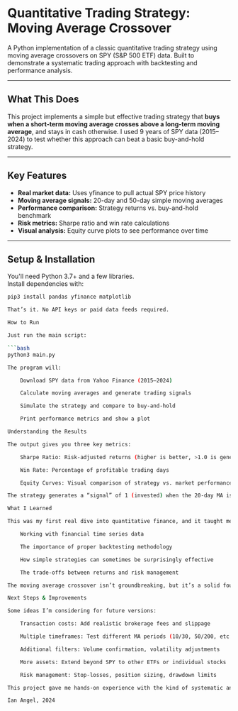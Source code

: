 # Quantitative Trading Strategy: Moving Average Crossover

A Python implementation of a classic quantitative trading strategy using moving average crossovers on SPY (S&P 500 ETF) data. Built to demonstrate a systematic trading approach with backtesting and performance analysis.

---

## What This Does

This project implements a simple but effective trading strategy that **buys when a short-term moving average crosses above a long-term moving average**, and stays in cash otherwise. I used 9 years of SPY data (2015–2024) to test whether this approach can beat a basic buy-and-hold strategy.

---

## Key Features

- **Real market data:** Uses yfinance to pull actual SPY price history
- **Moving average signals:** 20-day and 50-day simple moving averages
- **Performance comparison:** Strategy returns vs. buy-and-hold benchmark
- **Risk metrics:** Sharpe ratio and win rate calculations
- **Visual analysis:** Equity curve plots to see performance over time

---

## Setup & Installation

You'll need Python 3.7+ and a few libraries.  
Install dependencies with:

```bash
pip3 install pandas yfinance matplotlib

That’s it. No API keys or paid data feeds required.

How to Run

Just run the main script:

```bash
python3 main.py

The program will:

    Download SPY data from Yahoo Finance (2015–2024)

    Calculate moving averages and generate trading signals

    Simulate the strategy and compare to buy-and-hold

    Print performance metrics and show a plot

Understanding the Results

The output gives you three key metrics:

    Sharpe Ratio: Risk-adjusted returns (higher is better, >1.0 is generally good)

    Win Rate: Percentage of profitable trading days

    Equity Curves: Visual comparison of strategy vs. market performance

The strategy generates a “signal” of 1 (invested) when the 20-day MA is above the 50-day MA, and 0 (cash) otherwise. It’s a trend-following approach that tries to capture sustained upward moves while avoiding some downturns.

What I Learned

This was my first real dive into quantitative finance, and it taught me a lot about:

    Working with financial time series data

    The importance of proper backtesting methodology

    How simple strategies can sometimes be surprisingly effective

    The trade-offs between returns and risk management

The moving average crossover isn’t groundbreaking, but it’s a solid foundation for understanding systematic trading approaches.

Next Steps & Improvements

Some ideas I’m considering for future versions:

    Transaction costs: Add realistic brokerage fees and slippage

    Multiple timeframes: Test different MA periods (10/30, 50/200, etc.)

    Additional filters: Volume confirmation, volatility adjustments

    More assets: Extend beyond SPY to other ETFs or individual stocks

    Risk management: Stop-losses, position sizing, drawdown limits

This project gave me hands-on experience with the kind of systematic analysis that’s common in quantitative finance roles, and I’m excited to build on it.

Ian Angel, 2024
